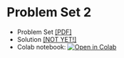 # Problem Set 2

* Problem Set [[PDF]](https://github.com/pipeton8/6.439-stats-comp-applications/blob/main/Assignments/2%20-%20Genomics/6.439%20%20-%20Problem%20Set%202.pdf)
* Solution [[NOT YET!]]()
* Colab notebook: [![Open in Colab](https://colab.research.google.com/assets/colab-badge.svg)](https://colab.research.google.com/github/pipeton8/6.439-stats-comp-applications/blob/main/Assignments/2%20-%20Genomics/6.439%20Problem%20Set%202.ipynb)
